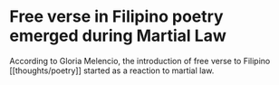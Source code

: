 # Free verse in Filipino poetry emerged during Martial Law

According to Gloria Melencio, the introduction of free verse to Filipino [[thoughts/poetry]] started as a reaction to martial law.

